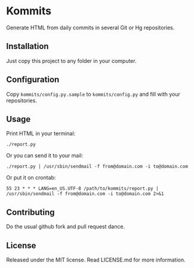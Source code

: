 Kommits
=======

Generate HTML from daily commits in several Git or Hg repositories.

Installation
------------

Just copy this project to any folder in your computer.

Configuration
-------------

Copy `kommits/config.py.sample` to `kommits/config.py` and fill with your repositories.

Usage
-----

Print HTML in your terminal:

    ./report.py

Or you can send it to your mail:

	./report.py | /usr/sbin/sendmail -f from@domain.com -i to@domain.com

Or put it on crontab:

	55 23 * * * LANG=en_US.UTF-8 /path/to/kommits/report.py | /usr/sbin/sendmail -f from@domain.com -i to@domain.com 2>&1

Contributing
------------

Do the usual github fork and pull request dance.

License
-------

Released under the MIT license. Read LICENSE.md for more information.

